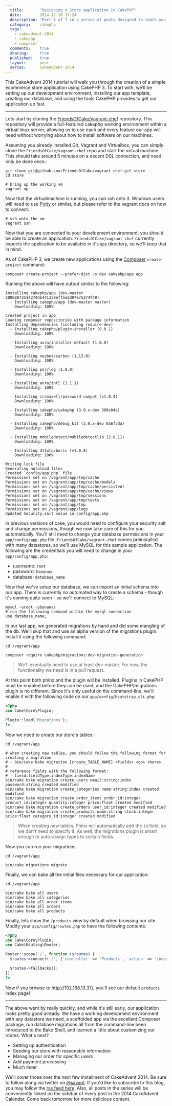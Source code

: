 ```yaml
---
  title:       "Designing a Store application in CakePHP"
  date:        2014-12-10 17:24
  description: "Part 1 of 7 in a series of posts designed to teach you how to use CakePHP 3 effectively"
  category:    cakephp
  tags:
    - cakeadvent-2014
    - cakephp
    - composer
  comments:    true
  sharing:     true
  published:   true
  layout:      post
  series:      CakeAdvent-2014
---
```


This CakeAdvent 2014 tutorial will walk you through the creation of a simple ecommerce store application using CakePHP 3. To start with, we’ll be setting up our development environment, installing our app template, creating our database, and using the tools CakePHP provides to get our application up fast.

---

Lets start by cloning the [FriendsOfCake/vagrant-chef](https://github.com/friendsofcake/vagrant-chef) repository. This repository will provide a full-featured cakephp working environment within a virtual linux server, allowing us to use each and every feature our app will need without worrying about how to install software on our machines.

Assuming you already installed Git, Vagrant and Virtualbox, you can simply clone the `FriendsOfCake/vagrant-chef` repo and start the virtual machine. This should take around 5 minutes on a decent DSL connection, and need only be done once.:

```shell
git clone git@github.com:FriendsOfCake/vagrant-chef.git store
cd store

# bring up the working vm
vagrant up
```

Now that the virtualmachine is running, you can ssh onto it. Windows users will need to use [Putty](http://www.chiark.greenend.org.uk/~sgtatham/putty/) or similar, but please refer to the vagrant docs on how to connect.

```shell
# ssh onto the vm
vagrant ssh
```

Now that you are connected to your development environment, you should be able to create an application. `FriendsOfCake/vagrant-chef` currently expects the application to be available in it's `app` directory, so we'll keep that in mind.

As of CakePHP 3, we create new applications using the [Composer](https://getcomposer.org/) `create-project` command:

```shell
composer create-project --prefer-dist -s dev cakephp/app app
```

Running the above will have output similar to the following:

```
Installing cakephp/app (dev-master 28008873514274db441338eff5e2d07e75274f48)
  - Installing cakephp/app (dev-master master)
    Downloading: 100%

Created project in app
Loading composer repositories with package information
Installing dependencies (including require-dev)
  - Installing cakephp/plugin-installer (0.0.1)
    Downloading: 100%

  - Installing aura/installer-default (1.0.0)
    Downloading: 100%

  - Installing nesbot/carbon (1.13.0)
    Downloading: 100%

  - Installing psr/log (1.0.0)
    Downloading: 100%

  - Installing aura/intl (1.1.1)
    Downloading: 100%

  - Installing ircmaxell/password-compat (v1.0.4)
    Downloading: 100%

  - Installing cakephp/cakephp (3.0.x-dev 360c04e)
    Downloading: 100%

  - Installing cakephp/debug_kit (3.0.x-dev 8a6f3da)
    Downloading: 100%

  - Installing mobiledetect/mobiledetectlib (2.8.11)
    Downloading: 100%

  - Installing d11wtq/boris (v1.0.8)
    Downloading: 100%

Writing lock file
Generating autoload files
Created `config/app.php` file
Permissions set on /vagrant/app/tmp/cache
Permissions set on /vagrant/app/tmp/cache/models
Permissions set on /vagrant/app/tmp/cache/persistent
Permissions set on /vagrant/app/tmp/cache/views
Permissions set on /vagrant/app/tmp/sessions
Permissions set on /vagrant/app/tmp/tests
Permissions set on /vagrant/app/tmp
Permissions set on /vagrant/app/logs
Updated Security.salt value in config/app.php
```

In previous versions of cake, you would need to configure your security salt and change permissions, though we now take care of this for you automatically. You'll still need to change your database permissions in your `app/config/app.php` file. `FriendsOfCake/vagrant-chef` comes preinstalled with many datastores, so we'll use MySQL for this sample application. The following are the credentials you will need to change in your `app/config/app.php`:

- username: `root`
- password: `bananas`
- database: `database_name`

Now that we've setup our database, we can import an initial schema into our app. There is currently no automated way to create a schema - though it's coming quite soon - so we'll connect to MySQL:

```shell
mysql -uroot -pbananas
# run the following command within the mysql connection
use database_name;
```

In our last app, we generated migrations by hand and did some mangling of the db. We'll skip that and use an alpha version of the migrations plugin. Install it using the following command:

```shell
cd /vagrant/app

composer require cakephp/migrations:dev-migration-generation
```

> We'll eventually need to use at least dev-master. For now, the functionality we need is in a pull request.

At this point both phinx and the plugin will be installed. Plugins in CakePHP must be enabled before they can be used, and the CakePHP/migrations plugin is no different. Since it's only useful on the command-line, we'll enable it with the following code on our `app/config/bootstrap_cli.php`:

```php
<?php
use Cake\Core\Plugin;

Plugin::load('Migrations');
?>
```

Now we need to create our store's tables:

```shell
cd /vagrant/app

# when creating new tables, you should follow the following format for creating a migration
# - bin/cake bake migration [create_TABLE_NAME] <fields> <go> <here>
#
# reference fields with the following format:
# - field:fieldType:indexType:indexName
bin/cake bake migration create_users email:string:index password:string created modified
bin/cake bake migration create_categories name:string:index created modified
bin/cake bake migration create_order_items order_id:integer product_id:integer quantity:integer price:float created modified
bin/cake bake migration create_orders user_id:integer created modified
bin/cake bake migration create_products name:string stock:integer price:float category_id:integer created modified
```

> When creating new tables, Phinx will automatically add the `id` field, so we don't need to specify it. As well, the migrations plugin is smart enough to auto-assign types to certain fields.

Now you can run your migrations

```shell
cd /vagrant/app

bin/cake migrations migrate
```

Finally, we can bake all the initial files necessary for our application:

```shell
cd /vagrant/app

bin/cake bake all users
bin/cake bake all categories
bin/cake bake all order_items
bin/cake bake all orders
bin/cake bake all products
```

Finally, lets show the `/products` view by default when browsing our site. Modify your `app/config/routes.php` to have the following contents:

```php
<?php
use Cake\Core\Plugin;
use Cake\Routing\Router;

Router::scope('/', function ($routes) {
  $routes->connect('/', ['controller' => 'Products', 'action' => 'index']);

  $routes->fallbacks();
});
?>
```

Now if you browse to http://192.168.13.37/, you'll see our default `products` index page!

---

The above went by really quickly, and while it's still early, our application looks pretty good already. We have a working development environment with any datastore we need, a scaffolded app via the excellent Composer package, run database migrations all from the command-line been introduced to the Bake Shell, and learned a little about customizing our routes. What's next?

- Setting up authentication
- Seeding our store with reasonable information
- Managing our order for specific users
- Add payment processing
- Much moar

We'll cover those over the next few installment of CakeAdvent 2014. Be sure to follow along via twitter on [@savant](https://twitter.com/savant). If you'd like to subscribe to this blog, you may follow the [rss feed here](/atom.xml). Also, all posts in the series will be conveniently linked on the sidebar of every post in the 2014 CakeAdvent Calendar. Come back tomorrow for more delicious content.
